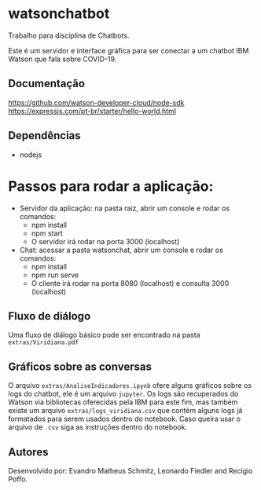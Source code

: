 # watsonchatbot
Trabalho para disciplina de Chatbots. 

Este é um servidor e interface gráfica para ser conectar a um chatbot IBM Watson que fala sobre COVID-19. 

## Documentação
https://github.com/watson-developer-cloud/node-sdk  
https://expressjs.com/pt-br/starter/hello-world.html

## Dependências
- nodejs

# Passos para rodar a aplicação:
- Servidor da aplicação: na pasta raiz, abrir um console e rodar os comandos: 
  - npm install
  - npm start 
  - O servidor irá rodar na porta 3000 (localhost)
- Chat: acessar a pasta watsonchat, abrir um console e rodar os comandos:
  - npm install
  - npm run serve 
  - O cliente irá rodar na porta 8080 (localhost) e consulta 3000 (localhost)

## Fluxo de diálogo
Uma fluxo de diálogo básico pode ser encontrado na pasta `extras/Viridiana.pdf`

## Gráficos sobre as conversas
O arquivo `extras/AnaliseIndicadores.ipynb` ofere alguns gráficos sobre os logs do chatbot, ele é um arquivo `jupyter`. Os logs são recuperados do Watson via bibliotecas oferecidas pela IBM para este fim, mas também existe um arquivo `extras/logs_viridiana.csv` que contém alguns logs já formatados para serem usados dentro do notebook. Caso queira usar o arquivo de `.csv` siga as instruções dentro do notebook.

## Autores

Desenvolvido por: Evandro Matheus Schmitz, Leonardo Fiedler and Recigio Poffo.
